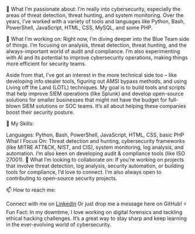 👀 What I’m passionate about:
I’m really into cybersecurity, especially the areas of threat detection, threat hunting, and system monitoring. Over the years, I’ve worked with a variety of tools and languages like Python, Bash, PowerShell, JavaScript, HTML, CSS, MySQL, and some PHP.

🌱 What I’m working on:
Right now, I’m diving deeper into the Blue Team side of things. I’m focusing on analysis, threat detection, threat hunting, and the always-important world of audit and compliance. I’m also experimenting with AI and its potential to improve cybersecurity operations, making things more efficient for security teams.

Aside from that, I’ve got an interest in the more technical side too – like developing info stealer tools, figuring out AMSI bypass methods, and using Living off the Land (LOTL) techniques. My goal is to build tools and scripts that help improve SIEM operations (like Splunk) and develop open-source solutions for smaller businesses that might not have the budget for full-blown SIEM solutions or SOC teams. It’s all about helping these companies boost their security posture.

💼 My Skills:

Languages: Python, Bash, PowerShell, JavaScript, HTML, CSS, basic PHP
What I Focus On: Threat detection and hunting, cybersecurity frameworks (like MITRE ATT&CK, NIST, and CIS), system monitoring, log analysis, and automation. I’m also keen on developing audit & compliance tools (like ISO 27001).
💞️ What I’m looking to collaborate on:
If you’re working on projects that involve threat detection, log analysis, security automation, or building tools for compliance, I’d love to connect. I’m also always open to contributing to open-source security projects.

📫 How to reach me:

Connect with me on <a href="https://www.linkedin.com/in/szymon-adwent-a75360193/">LinkedIn</a>
Or just drop me a message here on GitHub!
⚡ Fun Fact:
In my downtime, I love working on digital forensics and tackling ethical hacking challenges. It’s a great way to stay sharp and keep learning in the ever-evolving world of cybersecurity.
